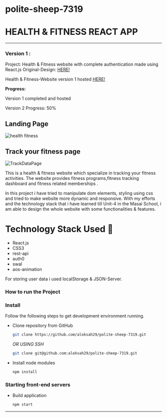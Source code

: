 # polite-sheep-7319

# HEALTH & FITNESS REACT APP

-----
### Version 1 : 
Project: Health & Fitness website with complete authentication made using React.js
Original-Design: [HERE!](https://www.behance.net/gallery/78953297/Health-Fitness-Mobile-App-UI-UX-Kit?tracking_source=search_projects%7Chealth+fitness)

Health & Fitness-Website version 1 hosted [HERE!](https://healthfitness1reactapp.netlify.app/)

**Progress:**

Version 1 completed and hosted

Version 2 Progress: 50%


## Landing Page
![health fitness](https://github.com/aloksah29/polite-sheep-7319/assets/119648587/548ca961-afd8-44c4-910a-5d0c73896b1b)

## Track your fitness page
![TrackDataPage](https://raw.githubusercontent.com/aloksah29/polite-sheep-7319/main/src/assets/img/TrackDataPage.png)

This is a health & fitness website which specialize in tracking your fitness activities. The website provides fitness programs,fitness tracking dashboard and fitness related memberships .

In this project i have tried to manipulate dom elements, styling using css and tried to make website more dynamic and responsive. With my efforts and the technology stack that i have learned till Unit-4 in the Masai School, i am able to design the whole website with some functionalities & features.


# Technology Stack Used 🌟
* React.js
* CSS3
* rest-api
* auth0
* swal
* aos-animation

For storing user data i used localStorage & JSON-Server.

### How to run the Project
### Install

Follow the following steps to get development environment running.

* Clone repository from GitHub

  ```bash
  git clone https://github.com/aloksah29/polite-sheep-7319.git
  ```

   _OR USING SSH_

  ```bash
  git clone git@github.com:aloksah29/polite-sheep-7319.git
  ```

* Install node modules

   ```bash
   npm install
   ```


### Starting front-end servers

* Build application

  ```bash
  npm start
  ```
---
